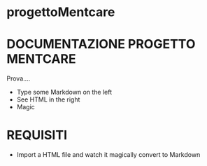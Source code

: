 # progettoMentcare
# DOCUMENTAZIONE PROGETTO MENTCARE

Prova....

  - Type some Markdown on the left
  - See HTML in the right
  - Magic

# REQUISITI

  - Import a HTML file and watch it magically convert to Markdown

